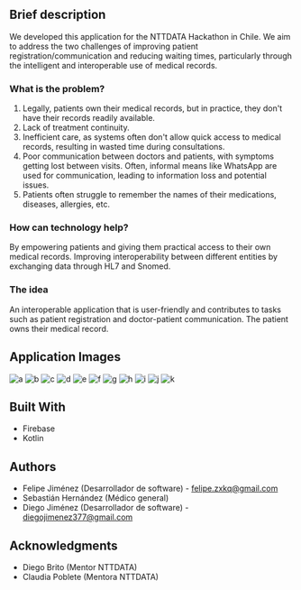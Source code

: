 ## Brief description

We developed this application for the NTTDATA Hackathon in Chile. We aim to address the two challenges of improving patient registration/communication and reducing waiting times, particularly through the intelligent and interoperable use of medical records.

### What is the problem?

1) Legally, patients own their medical records, but in practice, they don't have their records readily available.
2) Lack of treatment continuity.
3) Inefficient care, as systems often don't allow quick access to medical records, resulting in wasted time during consultations.
4) Poor communication between doctors and patients, with symptoms getting lost between visits. Often, informal means like WhatsApp are used for communication, leading to information loss and potential issues.
5) Patients often struggle to remember the names of their medications, diseases, allergies, etc.

### How can technology help?

By empowering patients and giving them practical access to their own medical records. Improving interoperability between different entities by exchanging data through HL7 and Snomed.

### The idea

An interoperable application that is user-friendly and contributes to tasks such as patient registration and doctor-patient communication. The patient owns their medical record.


## Application Images
![a](https://i.imgur.com/spXOcQb.png)
![b](https://i.imgur.com/enZhKqk.png)
![c](https://i.imgur.com/JR1AKhH.jpg)
![d](https://i.imgur.com/fHaGVzV.jpg)
![e](https://i.imgur.com/QuNtpwz.jpg)
![f](https://i.imgur.com/DiPKgBC.jpg)
![g](https://i.imgur.com/O8eA6uV.jpg)
![h](https://i.imgur.com/UYRjqw7.jpg)
![i](https://i.imgur.com/eCilhUO.jpg)
![j](https://i.imgur.com/ysPBR1V.jpg)
![k](https://i.imgur.com/IUkbNwc.jpg)


## Built With

- Firebase
- Kotlin


## Authors

* Felipe Jiménez (Desarrollador de software) - felipe.zxkq@gmail.com 
* Sebastián Hernández (Médico general)
* Diego Jiménez (Desarrollador de software) - diegojimenez377@gmail.com




## Acknowledgments

* Diego Brito (Mentor NTTDATA)
* Claudia Poblete (Mentora NTTDATA)
